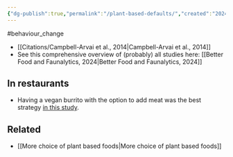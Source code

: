 ```yaml
---
{"dg-publish":true,"permalink":"/plant-based-defaults/","created":"2024-04-21T14:59:57.000+01:00","updated":"2025-09-29T00:21:43.273+01:00"}
---
```


#behaviour_change 

- [[Citations/Campbell-Arvai et al., 2014\|Campbell-Arvai et al., 2014]]
- See this comprehensive overview of (probably) all studies here: [[Better Food and Faunalytics, 2024\|Better Food and Faunalytics, 2024]] 

## In restaurants
- Having a vegan burrito with the option to add meat was the best strategy [in this study](https://onlinelibrary.wiley.com/doi/pdf/10.1111/jasp.12632).

## Related
- [[More choice of plant based foods\|More choice of plant based foods]]
